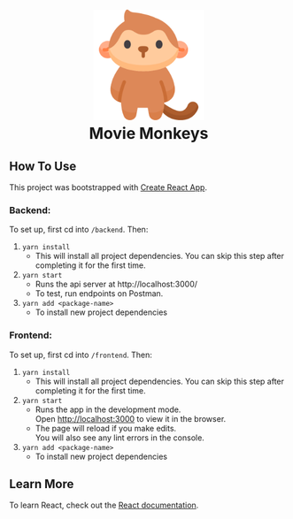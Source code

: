 <h1 align="center">
  <br>
  <img src="./frontend/src/assets/monkey.png" alt="Movie Monkeys Logo" width="200">
  <br/>
  Movie Monkeys
  </br>
</h1>

## How To Use
This project was bootstrapped with [Create React App](https://github.com/facebook/create-react-app).


### Backend:
To set up, first cd into `/backend`. Then:
1. `yarn install`
    - This will install all project dependencies. You can skip this step after completing it for the first time.
2. `yarn start`
    - Runs the api server at http://localhost:3000/
    - To test, run endpoints on Postman.
3. `yarn add <package-name>`
    - To install new project dependencies

### Frontend:
To set up, first cd into `/frontend`. Then:

1. `yarn install`
    - This will install all project dependencies. You can skip this step after completing it for the first time.
2. `yarn start`
    - Runs the app in the development mode.\
      Open [http://localhost:3000](http://localhost:3000) to view it in the browser.
    - The page will reload if you make edits.\
      You will also see any lint errors in the console.
3. `yarn add <package-name>`
    - To install new project dependencies

## Learn More

To learn React, check out the [React documentation](https://reactjs.org/).